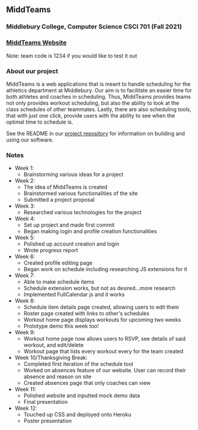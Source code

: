 ## MiddTeams
### Middlebury College, Computer Science CSCI 701 (Fall 2021)

### [MiddTeams Website](https://middteams.herokuapp.com/)
Note: team code is 1234 if you would like to test it out

### About our project
MiddTeams is a web applications that is meant to handle scheduling for the athletics department at Middlebury. Our aim is to facilitate an easier time for both athletes and coaches in scheduling. Thus, MiddTeams provides teams not only provides workout scheduling, but also the ability to look at the class schedules of other teammates. Lastly, there are also scheduling tools, that with just one click, provide users with the ability to see when the optimal time to schedule is.

See the README in our [project repository](https://github.com/philipclaude/project-website) for information on building and using our software.

### Notes

- Week 1:
  - Brainstorming various ideas for a project
- Week 2:
  - The idea of MiddTeams is created
  - Brainstormed various functionalities of the site
  - Submitted a project proposal
- Week 3:
  - Researched various technologies for the project
- Week 4:
  - Set up project and made first commit
  - Began making login and profile creation functionalities
- Week 5:
  - Polished up account creation and login
  - Wrote progress report
- Week 6:
  - Created profile editing page
  - Began work on schedule including researching JS extensions for it
- Week 7:
  - Able to make schedule items
  - Schedule extension works, but not as desired...more research
  - Implemented FullCalendar js and it works
- Week 8:
  - Schedule item details page created, allowing users to edit them
  - Roster page created with links to other's schedules
  - Workout home page displays workouts for upcoming two weeks
  - Prototype demo this week too!
- Week 9:
  - Workout home page now allows users to RSVP, see details of said workout, and edit/delete
  - Workout page that lists every workout every for the team created
- Week 10/Thanksgiving Break:
  - Completed first iteration of the schedule tool
  - Worked on absences feature of our website. User can record their absence and reason on site
  - Created absences page that only coaches can view
- Week 11:
  - Polished website and inputted mock demo data
  - Final presentation
- Week 12:
  - Touched up CSS and deployed onto Heroku
  - Poster presentation
